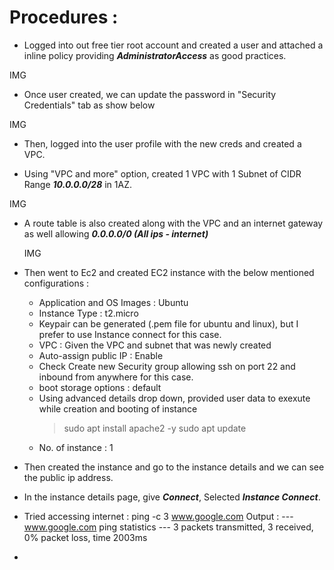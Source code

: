 # Procedures :

+ Logged into out free tier root account and created a user and attached a inline policy providing ***AdministratorAccess*** as good practices.

IMG

+ Once user created, we can update the password in "Security Credentials" tab as show below

IMG

+ Then, logged into the user profile with the new creds and created a VPC.
  
+ Using "VPC and more" option, created 1 VPC with 1 Subnet of CIDR Range ***10.0.0.0/28*** in 1AZ.
  
IMG

+ A route table is also created along with the VPC and an internet gateway as well allowing ***0.0.0.0/0 (All ips - internet)***
  
  IMG

+ Then went to Ec2 and created EC2 instance with the below mentioned configurations :
    + Application and OS Images : Ubuntu
    + Instance Type : t2.micro
    + Keypair can be generated (.pem file for ubuntu and linux), but I prefer to use Instance connect for this case.
    + VPC : Given the VPC and subnet that was newly created
    + Auto-assign public IP : Enable
    + Check Create new Security group allowing ssh on port 22 and inbound from anywhere for this case.
    + boot storage options : default
    + Using advanced details drop down, provided user data to exexute while creation and booting of instance
      > sudo apt install apache2 -y
      > sudo apt update
    + No. of instance : 1

+ Then created the instance and go to the instance details and we can see the public ip address.
  
+  In the instance details page, give ***Connect***, Selected ***Instance Connect***.
  
+  Tried accessing internet : ping -c 3 www.google.com
Output : 
--- www.google.com ping statistics ---
3 packets transmitted, 3 received, 0% packet loss, time 2003ms

+
